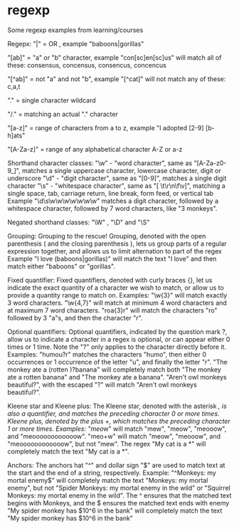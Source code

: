 # regexp
Some regexp examples from learning/courses

Regepx:
"|" = OR , example "baboons|gorillas"

"[ab]" = "a" or "b" character, example "con[sc]en[sc]us" will match all of these: consensus, concensus, consencus, concencus

"[^ab]" = not "a" and not "b", example "[^cat]" will not match any of these: c,a,t

"." = single character wildcard

"/." = matching an actual "." character

"[a-z]" = range of characters from a to z, example "I adopted [2-9] [b-h]ats"

"[A-Za-z]" = range of any alphabetical character A-Z or a-z



Shorthand character classes:
"\w" - "word character", same as "[A-Za-z0-9_]", matches a single uppercase character, lowercase character, digit or underscore
"\d" - "digit character", same as "[0-9]", matches a single digit character
"\s" - "whitespace character", same as "[ \t\r\n\f\v]", matching a single space, tab, carriage return, line break, form feed, or vertical tab
Example "\d\s\w\w\w\w\w\w\w" matches a digit character, followed by a whitespace character, followed by 7 word characters, like "3 monkeys".


Negated shorthand classes:
"\W" , "\D" and "\S"

Grouping:
Grouping to the rescue! Grouping, denoted with the open parenthesis ( and the closing parenthesis ), 
lets us group parts of a regular expression together, and allows us to limit alternation to part of the regex
Example "I love (baboons|gorillas)" will match the text "I love" and then match either "baboons" or "gorillas".

Fixed quantifier:
Fixed quantifiers, denoted with curly braces {}, let us indicate the exact quantity of a character we wish to match, or allow us to provide a quantity range to match on.
Examples:
"\w{3}" will match exactly 3 word characters.
"\w{4,7}" will match at minimum 4 word characters and at maximum 7 word characters.
"roa{3}r" will match the characters "ro" followed by 3 "a"s, and then the character "r".

Optional quantifiers:
Optional quantifiers, indicated by the question mark ?, allow us to indicate a character in a regex is optional, or can appear either 0 times or 1 time.
Note the "?" only applies to the character directly before it.
Examples:
"humou?r" matches the characters "humo", then either 0 occurrences or 1 occurrence of the letter "u", and finally the letter "r".
"The monkey ate a (rotten )?banana" will completely match both "The monkey ate a rotten banana" and "The monkey ate a banana".
"Aren't owl monkeys beautiful\?", with the escaped "?" will match "Aren't owl monkeys beautiful?".

Kleene star and Kleene plus:
The Kleene star, denoted with the asterisk *, is also a quantifier, and matches the preceding character 0 or more times.
Kleene plus, denoted by the plus +, which matches the preceding character 1 or more times.
Examples:
"meo*w" will match "mew", "meow", "meooow", and "meoooooooooooow".
"meo+w" will match "meow", "meooow", and "meoooooooooooow", but not "mew".
The regex "My cat is a \*" will completely match the text "My cat is a *".

Anchors:
The anchors hat "^" and dollar sign "$" are used to match text at the start and the end of a string, respectively.
Example:
"^Monkeys: my mortal enemy$" will completely match the text "Monkeys: my mortal enemy", but not "Spider Monkeys: my mortal enemy in the wild" or "Squirrel Monkeys: my mortal enemy in the wild".
The ^ ensures that the matched text begins with Monkeys, and the $ ensures the matched text ends with enemy
"My spider monkey has \$10\^6 in the bank" will completely match the text "My spider monkey has $10^6 in the bank"

